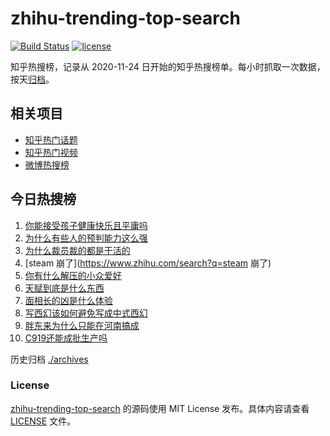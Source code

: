 # zhihu-trending-top-search

[![Build Status](https://github.com/justjavac/zhihu-trending-top-search/workflows/ci/badge.svg?branch=main)](https://github.com/justjavac/zhihu-trending-top-search/actions)
[![license](https://img.shields.io/github/license/justjavac/zhihu-trending-top-search)](https://github.com/justjavac/zhihu-trending-top-search/blob/main/LICENSE)

知乎热搜榜，记录从 2020-11-24
日开始的知乎热搜榜单。每小时抓取一次数据，按天[归档](./archives)。

## 相关项目

- [知乎热门话题](https://github.com/justjavac/zhihu-trending-hot-questions)
- [知乎热门视频](https://github.com/justjavac/zhihu-trending-hot-video)
- [微博热搜榜](https://github.com/justjavac/weibo-trending-hot-search)

## 今日热搜榜

<!-- BEGIN -->
<!-- 最后更新时间 Sat Sep 06 2025 03:09:51 GMT+0800 (China Standard Time) -->

1. [你能接受孩子健康快乐且平庸吗](https://www.zhihu.com/search?q=你能接受孩子健康快乐且平庸吗)
1. [为什么有些人的预判能力这么强](https://www.zhihu.com/search?q=为什么有些人的预判能力这么强)
1. [为什么裁员裁的都是干活的](https://www.zhihu.com/search?q=为什么裁员裁的都是干活的)
1. [steam 崩了](https://www.zhihu.com/search?q=steam 崩了)
1. [你有什么解压的小众爱好](https://www.zhihu.com/search?q=你有什么解压的小众爱好)
1. [天赋到底是什么东西](https://www.zhihu.com/search?q=天赋到底是什么东西)
1. [面相长的凶是什么体验](https://www.zhihu.com/search?q=面相长的凶是什么体验)
1. [写西幻该如何避免写成中式西幻](https://www.zhihu.com/search?q=写西幻该如何避免写成中式西幻)
1. [胖东来为什么只能在河南搞成](https://www.zhihu.com/search?q=胖东来为什么只能在河南搞成)
1. [C919还能成批生产吗](https://www.zhihu.com/search?q=C919还能成批生产吗)

<!-- END -->

历史归档 [./archives](./archives)

### License

[zhihu-trending-top-search](https://github.com/justjavac/zhihu-trending-top-search)
的源码使用 MIT License 发布。具体内容请查看 [LICENSE](./LICENSE) 文件。
